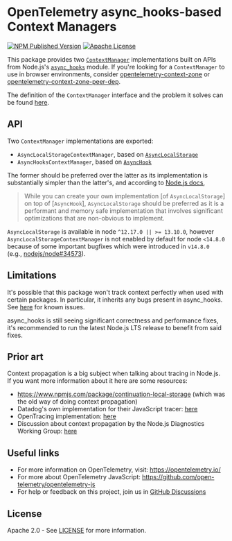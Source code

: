 # OpenTelemetry async_hooks-based Context Managers

[![NPM Published Version][npm-img]][npm-url]
[![Apache License][license-image]][license-image]

This package provides two [`ContextManager`](https://open-telemetry.github.io/opentelemetry-js/interfaces/_opentelemetry_api.ContextManager.html) implementations built on APIs from Node.js's [`async_hooks`][async-hooks-doc] module. If you're looking for a `ContextManager` to use in browser environments, consider [opentelemetry-context-zone](https://github.com/open-telemetry/opentelemetry-js/tree/main/packages/opentelemetry-context-zone) or [opentelemetry-context-zone-peer-dep](https://github.com/open-telemetry/opentelemetry-js/tree/main/packages/opentelemetry-context-zone-peer-dep).

The definition of the `ContextManager` interface and the problem it solves can be found [here][def-context-manager].

## API

Two `ContextManager` implementations are exported:

* `AsyncLocalStorageContextManager`, based on [`AsyncLocalStorage`](https://nodejs.org/api/async_context.html#class-asynclocalstorage)
* `AsyncHooksContextManager`, based on [`AsyncHook`](https://nodejs.org/api/async_hooks.html#async_hooks_class_asynchook)

The former should be preferred over the latter as its implementation is substantially simpler than the latter's, and according to [Node.js docs](https://github.com/nodejs/node/blame/v17.1.0/doc/api/async_context.md#L42-L45),

> While you can create your own implementation [of `AsyncLocalStorage`] on top of [`AsyncHook`], `AsyncLocalStorage` should be preferred as it is a performant and memory safe implementation that involves significant optimizations that are non-obvious to implement.

`AsyncLocalStorage` is available in node `^12.17.0 || >= 13.10.0`, however `AsyncLocalStorageContextManager` is not enabled by default for node `<14.8.0` because of some important bugfixes which were introduced in `v14.8.0` (e.g., [nodejs/node#34573](https://github.com/nodejs/node/pull/34573)).

## Limitations

It's possible that this package won't track context perfectly when used with certain packages. In particular, it inherits any bugs present in async_hooks. See [here][pkgs-that-break-ah] for known issues.

async_hooks is still seeing significant correctness and performance fixes, it's recommended to run the latest Node.js LTS release to benefit from said fixes.

## Prior art

Context propagation is a big subject when talking about tracing in Node.js. If you want more information about it here are some resources:

* <https://www.npmjs.com/package/continuation-local-storage> (which was the old way of doing context propagation)
* Datadog's own implementation for their JavaScript tracer: [here][dd-js-tracer-scope]
* OpenTracing implementation: [here][opentracing-scope]
* Discussion about context propagation by the Node.js Diagnostics Working Group: [here][diag-team-scope-discussion]

## Useful links

* For more information on OpenTelemetry, visit: <https://opentelemetry.io/>
* For more about OpenTelemetry JavaScript: <https://github.com/open-telemetry/opentelemetry-js>
* For help or feedback on this project, join us in [GitHub Discussions][discussions-url]

## License

Apache 2.0 - See [LICENSE][license-url] for more information.

[discussions-url]: https://github.com/open-telemetry/opentelemetry-js/discussions
[license-url]: https://github.com/open-telemetry/opentelemetry-js/blob/main/LICENSE
[license-image]: https://img.shields.io/badge/license-Apache_2.0-green.svg?style=flat
[async-hooks-doc]: http://nodejs.org/dist/latest/docs/api/async_hooks.html
[def-context-manager]: https://opentelemetry.io/docs/instrumentation/js/api/context/#context-manager
[dd-js-tracer-scope]: https://github.com/DataDog/dd-trace-js/blob/master/packages/dd-trace/src/scope.js
[opentracing-scope]: https://github.com/opentracing/opentracing-javascript/pull/113
[diag-team-scope-discussion]: https://github.com/nodejs/diagnostics/issues/300
[pkgs-that-break-ah]: https://github.com/nodejs/diagnostics/issues?q=is%3Aissue+is%3Aopen+sort%3Aupdated-desc+label%3Aasync-continuity
[npm-url]: https://www.npmjs.com/package/@opentelemetry/sandbox-context-async-hooks
[npm-img]: https://badge.fury.io/js/%40opentelemetry%2Fcontext-async-hooks.svg

